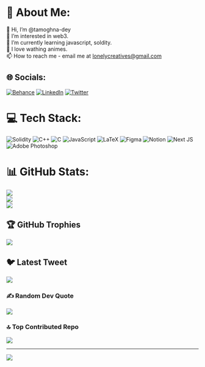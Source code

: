 # 💫 About Me:
👋 Hi, I’m @tamoghna-dey<br>👀 I’m interested in web3.<br>🌱 I’m currently learning javascript, soldity.<br>💞️ I love wathing animes.<br>📫 How to reach me - email me at lonelycreatives@gmail.com


## 🌐 Socials:
[![Behance](https://img.shields.io/badge/Behance-1769ff?logo=behance&logoColor=white)](https://behance.net/https://www.behance.net/tamoghnadey1_lone) [![LinkedIn](https://img.shields.io/badge/LinkedIn-%230077B5.svg?logo=linkedin&logoColor=white)](https://linkedin.com/in/https://www.linkedin.com/in/tamoghnadeyofficial/) [![Twitter](https://img.shields.io/badge/Twitter-%231DA1F2.svg?logo=Twitter&logoColor=white)](https://twitter.com/https://twitter.com/dey__tamoghna) 

# 💻 Tech Stack:
![Solidity](https://img.shields.io/badge/Solidity-%23363636.svg?style=for-the-badge&logo=solidity&logoColor=white) ![C++](https://img.shields.io/badge/c++-%2300599C.svg?style=for-the-badge&logo=c%2B%2B&logoColor=white) ![C](https://img.shields.io/badge/c-%2300599C.svg?style=for-the-badge&logo=c&logoColor=white) ![JavaScript](https://img.shields.io/badge/javascript-%23323330.svg?style=for-the-badge&logo=javascript&logoColor=%23F7DF1E) ![LaTeX](https://img.shields.io/badge/latex-%23008080.svg?style=for-the-badge&logo=latex&logoColor=white) 	![Figma](https://img.shields.io/badge/figma-%23F24E1E.svg?style=for-the-badge&logo=figma&logoColor=white) ![Notion](https://img.shields.io/badge/Notion-%23000000.svg?style=for-the-badge&logo=notion&logoColor=white) ![Next JS](https://img.shields.io/badge/Next-black?style=for-the-badge&logo=next.js&logoColor=white) ![Adobe Photoshop](https://img.shields.io/badge/adobephotoshop-%2331A8FF.svg?style=for-the-badge&logo=adobephotoshop&logoColor=white)
# 📊 GitHub Stats:
![](https://github-readme-stats.vercel.app/api?username=tamoghna-dey&theme=dark&hide_border=false&include_all_commits=false&count_private=false)<br/>
![](https://github-readme-streak-stats.herokuapp.com/?user=tamoghna-dey&theme=dark&hide_border=false)<br/>
![](https://github-readme-stats.vercel.app/api/top-langs/?username=tamoghna-dey&theme=dark&hide_border=false&include_all_commits=false&count_private=false&layout=compact)

## 🏆 GitHub Trophies
![](https://github-profile-trophy.vercel.app/?username=tamoghna-dey&theme=radical&no-frame=false&no-bg=true&margin-w=4)

## 🐦 Latest Tweet
[![](https://gtce.itsvg.in/api?username=https://twitter.com/dey__tamoghna)](https://github.com/VishwaGauravIn/github-twitter-card-embed)

### ✍️ Random Dev Quote
![](https://quotes-github-readme.vercel.app/api?type=horizontal&theme=radical)

### 🔝 Top Contributed Repo
![](https://github-contributor-stats.vercel.app/api?username=tamoghna-dey&limit=5&theme=dark&combine_all_yearly_contributions=true)

---
[![](https://visitcount.itsvg.in/api?id=tamoghna-dey&icon=0&color=0)](https://visitcount.itsvg.in)

<!-- Proudly created with GPRM ( https://gprm.itsvg.in ) -->
